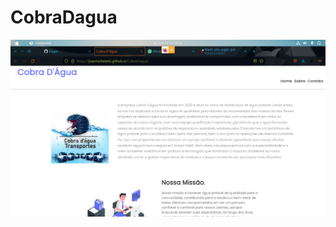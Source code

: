 # CobraDagua
 <img src="https://github.com/joaoMicheletti/CobraDagua/blob/main/Img/Captura%20de%20tela%20de%202023-09-01%2020-39-40.png"/>

